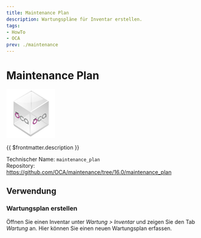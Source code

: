 ```yaml
---
title: Maintenance Plan
description: Wartungspläne für Inventar erstellen.
tags:
- HowTo
- OCA
prev: ./maintenance
---
```

# Maintenance Plan
![icon_oca_app](attachments/icon_oca_app.png)

{{ $frontmatter.description }}

Technischer Name: `maintenance_plan`\
Repository: <https://github.com/OCA/maintenance/tree/16.0/maintenance_plan>

## Verwendung

### Wartungsplan erstellen

Öffnen Sie einen Inventar unter *Wartung > Inventar* und zeigen Sie den Tab *Wartung* an. Hier können Sie einen neuen Wartungsplan erfassen.